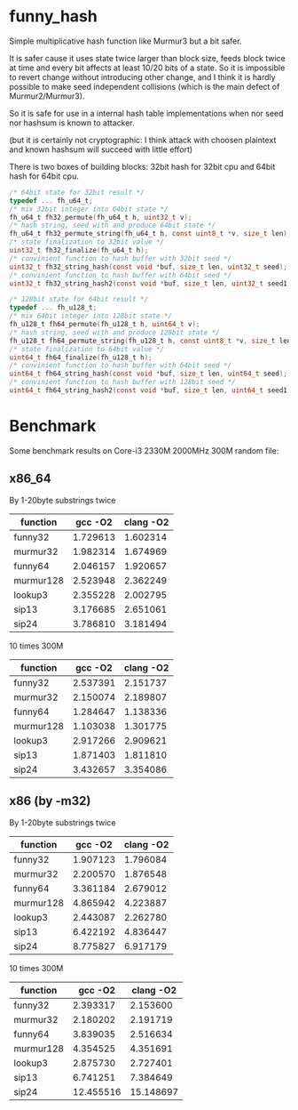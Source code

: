funny_hash
==========

Simple multiplicative hash function like Murmur3 but a bit safer.

It is safer cause it uses state twice larger than block size, feeds block twice at time and every bit affects at least 10/20 bits of a state. So it is impossible to revert change without introducing other change, and I think it is hardly possible to make seed independent collisions (which is the main defect of Murmur2/Murmur3).

So it is safe for use in a internal hash table implementations when nor seed nor hashsum is known to attacker.

(but it is certainly not cryptographic: I think attack with choosen plaintext and known hashsum will succeed
with little effort)

There is two boxes of building blocks: 32bit hash for 32bit cpu and 64bit hash for 64bit cpu.

````C
/* 64bit state for 32bit result */
typedef ... fh_u64_t;
/* mix 32bit integer into 64bit state */
fh_u64_t fh32_permute(fh_u64_t h, uint32_t v);
/* hash string, seed with and produce 64bit state */
fh_u64_t fh32_permute_string(fh_u64_t h, const uint8_t *v, size_t len);
/* state finalization to 32bit value */
uint32_t fh32_finalize(fh_u64_t h);
/* convinient function to hash buffer with 32bit seed */
uint32_t fh32_string_hash(const void *buf, size_t len, uint32_t seed);
/* convinient function to hash buffer with 64bit seed */
uint32_t fh32_string_hash2(const void *buf, size_t len, uint32_t seed1, uint32_t seed2);

/* 128bit state for 64bit result */
typedef ... fh_u128_t;
/* mix 64bit integer into 128bit state */
fh_u128_t fh64_permute(fh_u128_t h, uint64_t v);
/* hash string, seed with and produce 128bit state */
fh_u128_t fh64_permute_string(fh_u128_t h, const uint8_t *v, size_t len);
/* state finalization to 64bit value */
uint64_t fh64_finalize(fh_u128_t h);
/* convinient function to hash buffer with 64bit seed */
uint64_t fh64_string_hash(const void *buf, size_t len, uint64_t seed);
/* convinient function to hash buffer with 128bit seed */
uint64_t fh64_string_hash2(const void *buf, size_t len, uint64_t seed1, uint64_t seed2);
````

Benchmark
=========

Some benchmark results on Core-i3 2330M 2000MHz 300M random file:

x86_64
------

By 1-20byte substrings twice

function  | gcc -O2  | clang -O2
----------|----------|---------
funny32   | 1.729613 | 1.602314
murmur32  | 1.982314 | 1.674969
funny64   | 2.046157 | 1.920657
murmur128 | 2.523948 | 2.362249
lookup3   | 2.355228 | 2.002795
sip13     | 3.176685 | 2.651061
sip24     | 3.786810 | 3.181494

10 times 300M

function  | gcc -O2  | clang -O2
----------|----------|----------
funny32   | 2.537391 | 2.151737
murmur32  | 2.150074 | 2.189807
funny64   | 1.284647 | 1.138336
murmur128 | 1.103038 | 1.301775
lookup3   | 2.917266 | 2.909621
sip13     | 1.871403 | 1.811810
sip24     | 3.432657 | 3.354086

x86 (by -m32)
-------------

By 1-20byte substrings twice

function  | gcc -O2  | clang -O2
----------|----------|----------
funny32   | 1.907123 | 1.796084
murmur32  | 2.200570 | 1.876548
funny64   | 3.361184 | 2.679012
murmur128 | 4.865942 | 4.223887
lookup3   | 2.443087 | 2.262780
sip13     | 6.422192 | 4.836447
sip24     | 8.775827 | 6.917179


10 times 300M

function  | gcc -O2   | clang -O2 
----------|-----------|----------
funny32   | 2.393317  | 2.153600
murmur32  | 2.180202  | 2.191719
funny64   | 3.839035  | 2.516634 
murmur128 | 4.354525  | 4.351691
lookup3   | 2.875730  | 2.727401
sip13     | 6.741251  | 7.384649
sip24     | 12.455516 | 15.148697
